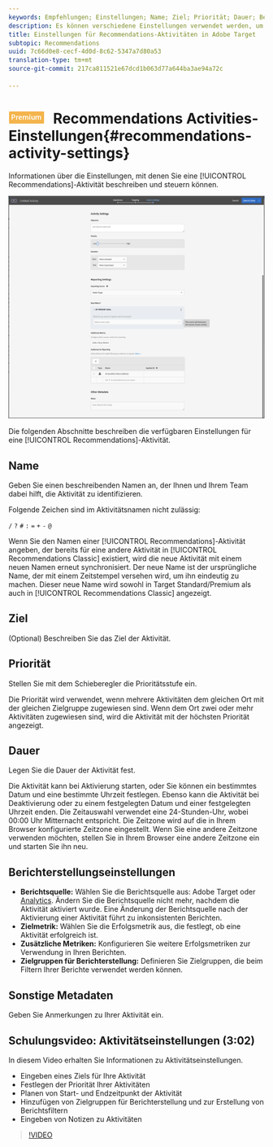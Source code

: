 ```yaml
---
keywords: Empfehlungen; Einstellungen; Name; Ziel; Priorität; Dauer; Berichterstellungseinstellungen; andere Metadaten
description: Es können verschiedene Einstellungen verwendet werden, um eine Recommendations-Aktivität in Adobe Target zu beschreiben und zu steuern.
title: Einstellungen für Recommendations-Aktivitäten in Adobe Target
subtopic: Recommendations
uuid: 7c66d0e8-cecf-4d0d-8c62-5347a7d80a53
translation-type: tm+mt
source-git-commit: 217ca811521e67dcd1b063d77a644ba3ae94a72c

---
```



# ![PREMIUM](/help/assets/premium.png) Recommendations Activities-Einstellungen{#recommendations-activity-settings}

Informationen über die Einstellungen, mit denen Sie eine [!UICONTROL Recommendations]-Aktivität beschreiben und steuern können.

![Seite „Recommendations-Ziele und -Einstellungen“](/help/c-recommendations/t-create-recs-activity/assets/recs-settings.png)

Die folgenden Abschnitte beschreiben die verfügbaren Einstellungen für eine [!UICONTROL Recommendations]-Aktivität.

## Name

Geben Sie einen beschreibenden Namen an, der Ihnen und Ihrem Team dabei hilft, die Aktivität zu identifizieren.

Folgende Zeichen sind im Aktivitätsnamen nicht zulässig:

`/`
`?`
`#`
`:`
`=`
`+`
`-`
`@`

Wenn Sie den Namen einer [!UICONTROL Recommendations]-Aktivität angeben, der bereits für eine andere Aktivität in [!UICONTROL Recommendations Classic] existiert, wird die neue Aktivität mit einem neuen Namen erneut synchronisiert. Der neue Name ist der ursprüngliche Name, der mit einem Zeitstempel versehen wird, um ihn eindeutig zu machen. Dieser neue Name wird sowohl in Target Standard/Premium als auch in [!UICONTROL Recommendations Classic] angezeigt.

## Ziel

(Optional) Beschreiben Sie das Ziel der Aktivität.

## Priorität

Stellen Sie mit dem Schieberegler die Prioritätsstufe ein.

Die Priorität wird verwendet, wenn mehrere Aktivitäten dem gleichen Ort mit der gleichen Zielgruppe zugewiesen sind. Wenn dem Ort zwei oder mehr Aktivitäten zugewiesen sind, wird die Aktivität mit der höchsten Priorität angezeigt.

## Dauer

Legen Sie die Dauer der Aktivität fest.

Die Aktivität kann bei Aktivierung starten, oder Sie können ein bestimmtes Datum und eine bestimmte Uhrzeit festlegen. Ebenso kann die Aktivität bei Deaktivierung oder zu einem festgelegten Datum und einer festgelegten Uhrzeit enden. Die Zeitauswahl verwendet eine 24-Stunden-Uhr, wobei 00:00 Uhr Mitternacht entspricht. Die Zeitzone wird auf die in Ihrem Browser konfigurierte Zeitzone eingestellt. Wenn Sie eine andere Zeitzone verwenden möchten, stellen Sie in Ihrem Browser eine andere Zeitzone ein und starten Sie ihn neu.

## Berichterstellungseinstellungen 

* **Berichtsquelle:** Wählen Sie die Berichtsquelle aus: Adobe Target oder [Analytics](/help/c-integrating-target-with-mac/a4t/a4t.md). Ändern Sie die Berichtsquelle nicht mehr, nachdem die Aktivität aktiviert wurde. Eine Änderung der Berichtsquelle nach der Aktivierung einer Aktivität führt zu inkonsistenten Berichten.
* **Zielmetrik:** Wählen Sie die Erfolgsmetrik aus, die festlegt, ob eine Aktivität erfolgreich ist.
* **Zusätzliche Metriken:** Konfigurieren Sie weitere Erfolgsmetriken zur Verwendung in Ihren Berichten.
* **Zielgruppen für Berichterstellung:** Definieren Sie Zielgruppen, die beim Filtern Ihrer Berichte verwendet werden können.

## Sonstige Metadaten

Geben Sie Anmerkungen zu Ihrer Aktivität ein.

## Schulungsvideo: Aktivitätseinstellungen (3:02)

In diesem Video erhalten Sie Informationen zu Aktivitätseinstellungen.

* Eingeben eines Ziels für Ihre Aktivität
* Festlegen der Priorität Ihrer Aktivitäten
* Planen von Start- und Endzeitpunkt der Aktivität
* Hinzufügen von Zielgruppen für Berichterstellung und zur Erstellung von Berichtsfiltern
* Eingeben von Notizen zu Aktivitäten

>[!VIDEO](https://video.tv.adobe.com/v/17381?captions=ger)
